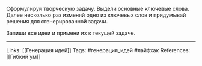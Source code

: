 Сформулируй творческую задачу. Выдели основные ключевые слова.
Далее несколько раз изменяй одно из ключевых слов и придумывай решения для сгенерированной задачи.

Запиши все идеи и примени их к текущей задаче.
___
Links: [[Генерация идей]]
Tags: #генерация_идей #лайфхак 
References: [[Гибкий ум]]
